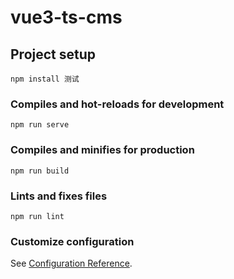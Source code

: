<!--
 * @Description:
 * @Author: Jamboy
 * @Date: 2021-12-03 18:00:05
 * @LastEditTime: 2022-01-13 18:30:33
-->

# vue3-ts-cms

## Project setup

```
npm install 测试
```

### Compiles and hot-reloads for development

```
npm run serve
```

### Compiles and minifies for production

```
npm run build
```

### Lints and fixes files

```
npm run lint
```

### Customize configuration

See [Configuration Reference](https://cli.vuejs.org/config/).
